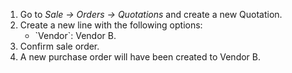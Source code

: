 1.  Go to *Sale -\> Orders -\> Quotations* and create a new Quotation.
2.  Create a new line with the following options:
    - \`Vendor\`: Vendor B.
3.  Confirm sale order.
4.  A new purchase order will have been created to Vendor B.
